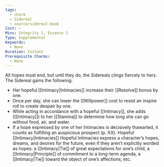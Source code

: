 ```yaml
---
tags:
  - charm
  - Sidereal
  - source/sidereal-book
Cost: —
Mins: Integrity 1, Essence 1
Type: Supplemental
Keywords:
  - None
Duration: Instant
Prerequisite Charms:
  - None
---
```

All hopes must end, but until they do, the Sidereals clings fiercely to hers. The Sidereal gains the following: 
-  Her hopeful [[Intimacy|Intimacies]] increase their [[Resolve]] bonus by one. 
-  Once per day, she can lower the [[Willpower]] cost to resist an inspire roll to create despair by one. 
-  While acting in accordance with a hopeful [[Intimacy]], she adds ([[Intimacy]]) to her [[Stamina]] to determine how long she can go without food, air, and water. 
-  If a hope expressed by one of her Intimacies is decisively thawarted, it counts as fulfilling an auspicious prospect (p. XX). Hopeful [[Intimacy|Intimacies]] Hopeful Intimacies express a character’s hopes, dreams, and desires for the future, even if they aren’t explicitly worded as hopes: a [[Intimacy|Tie]] of great expectations for one’s child, a [[Intimacy|Principle]] of commitment to a long-term agenda, a [[Intimacy|Tie]] toward the object of one’s affections, etc.